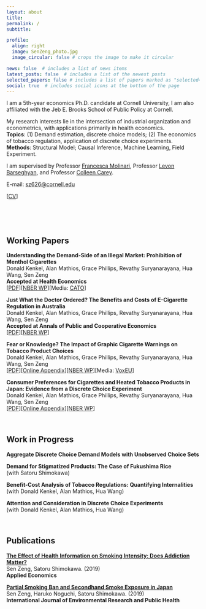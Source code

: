 ```yaml
---
layout: about
title: 
permalink: /
subtitle: 

profile:
  align: right
  image: SenZeng_photo.jpg
  image_circular: false # crops the image to make it circular

news: false  # includes a list of news items
latest_posts: false  # includes a list of the newest posts
selected_papers: false # includes a list of papers marked as "selected={true}"
social: true  # includes social icons at the bottom of the page
---
```


<!-- bundle exec jekyll serve
bin/deploy --user
git push -->


I am a 5th-year economics Ph.D. candidate at Cornell University, I am also affiliated with the Jeb E. Brooks School of Public Policy at Cornell.

My research interests lie in the intersection of industrial organization and econometrics, with applications primarily in health economics. \
**Topics**: (1) Demand estimation, discrete choice models; (2) The economics of tobacco regulation, application of discrete choice experiments. \
**Methods**: Structural Model; Causal Inference, Machine Learning, Field Experiment.

I am supervised by Professor [Francesca Molinari](https://molinari.economics.cornell.edu/index.html), Professor [Levon Barseghyan](https://barseghyan.economics.cornell.edu/index.html), and Professor [Colleen Carey](https://sites.google.com/site/colleenmariecarey/).

E-mail: [sz626@cornell.edu](sz626@cornell.edu)  

[<a href="https://sen-zeng.github.io/assets/pdf/CV_SenZeng.pdf" target="_blank">CV</a>]

<br><br><br>

## Working Papers

<!-- ###[<a href="https://sen-zeng.github.io/assets/pdf/NBERw31534.pdf" target="_blank">PDF</a>]-->

**Understanding the Demand-Side of an Illegal Market: Prohibition of Menthol Cigarettes** \
Donald Kenkel, Alan Mathios, Grace Phillips, Revathy Suryanarayana, Hua Wang, Sen Zeng\
**Accepted at Health Economics** \
[<a href="https://sen-zeng.github.io/assets/pdf/DCEmentholwithAppendix.pdf" target="_blank">PDF</a>][[NBER WP](https://www.nber.org/papers/w32148)][Media: [CATO](https://www.cato.org/research-briefs-economic-policy/prohibition-menthol-cigarettes?utm_campaign=Research%20Briefs%20in%20Economic%20Policy&utm_medium=email&_hsenc=p2ANqtz--60fp9A1FBQCF4kpZkqFXCIHqGAaMnLL6khcQz7vlOaMUNCApNxrCR8oTNiqsA1Bbd7Bh8l6Oyz5us1yDZlhw7hbqZ0Q&_hsmi=312518369&utm_content=312518369&utm_source=hs_email)]

**Just What the Doctor Ordered? The Benefits and Costs of E-Cigarette Regulation in Australia** \
Donald Kenkel, Alan Mathios, Grace Phillips, Revathy Suryanarayana, Hua Wang, Sen Zeng \
**Accepted at Annals of Public and Cooperative Economics** \
[<a href="https://sen-zeng.github.io/assets/pdf/AustraliaManuscript.pdf" target="_blank">PDF</a>][[NBER WP](https://www.nber.org/papers/w32654)]

**Fear or Knowledge? The Impact of Graphic Cigarette Warnings on Tobacco Product Choices** \
Donald Kenkel, Alan Mathios, Grace Phillips, Revathy Suryanarayana, Hua Wang, Sen Zeng \
[<a href="https://sen-zeng.github.io/assets/pdf/JLEresubmitnoappendixnew.pdf" target="_blank">PDF</a>][<a href="https://sen-zeng.github.io/assets/pdf/JLEOnlineAppendix.pdf" target="_blank">Online Appendix</a>][[NBER WP](https://www.nber.org/papers/w31534)][Media: [VoxEU](https://cepr.org/voxeu/columns/fear-or-knowledge-impact-graphic-cigarette-warnings-tobacco-product-choices#:~:text=Compared%20to%20those%20who%20were,harmful%20e%2Dcigarettes%20or%20quitting.)]

**Consumer Preferences for Cigarettes and Heated Tobacco Products in Japan: Evidence from a Discrete Choice Experiment** \
Donald Kenkel, Alan Mathios, Grace Phillips, Revathy Suryanarayana, Hua Wang, Sen Zeng \
[<a href="https://sen-zeng.github.io/assets/pdf/DCE_JManuscript.pdf" target="_blank">PDF</a>][<a href="https://sen-zeng.github.io/assets/pdf/DCE_JOnlineAppendix_AE.pdf" target="_blank">Online Appendix</a>][[NBER WP](https://www.nber.org/papers/w33301)]

<br>

## Work in Progress

**Aggregate Discrete Choice Demand Models with Unobserved Choice Sets**  

**Demand for Stigmatized Products: The Case of Fukushima Rice** \
(with Satoru Shimokawa)

**Benefit-Cost Analysis of Tobacco Regulations: Quantifying Internalities** \
(with Donald Kenkel, Alan Mathios, Hua Wang)

**Attention and Consideration in Discrete Choice Experiments** \
(with Donald Kenkel, Alan Mathios, Hua Wang) 

<br>

## Publications

**[The Effect of Health Information on Smoking Intensity: Does Addiction Matter?](https://doi.org/10.1080/00036846.2019.1691141)** \
Sen Zeng, Satoru Shimokawa. (2019) \
**Applied Economics**


**[Partial Smoking Ban and Secondhand Smoke Exposure in Japan](https://doi.org/10.3390/ijerph16152804)** \
Sen Zeng, Haruko Noguchi, Satoru Shimokawa. (2019) \
**International Journal of Environmental Research and Public Health**


